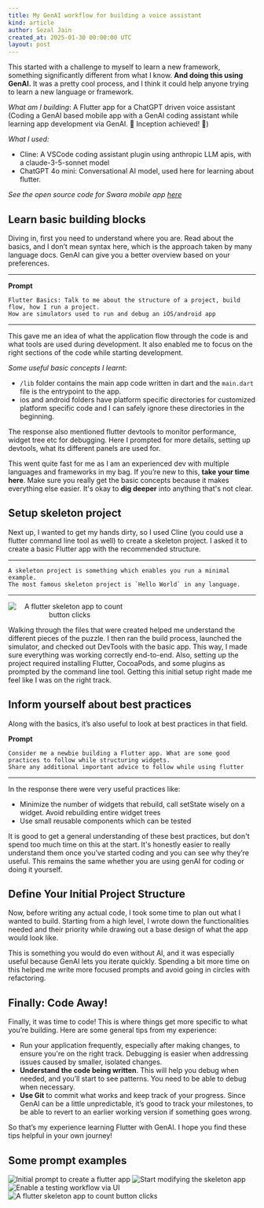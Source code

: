 ```yaml
---
title: My GenAI workflow for building a voice assistant
kind: article
author: Sezal Jain
created_at: 2025-01-30 00:00:00 UTC
layout: post
---
```

This started with a challenge to myself to learn a new framework, something significantly different from what I know. **And doing this using GenAI.** It was a pretty cool process, and I think it could help anyone trying to learn a new language or framework.

*What am I building*: A Flutter app for a ChatGPT driven voice assistant (Coding a GenAI based mobile app with a GenAI coding assistant while learning app development via GenAI. 🌟 Inception achieved! 🌟)

*What I used:*

* Cline: A VSCode coding assistant plugin using anthropic LLM apis, with a claude-3-5-sonnet model
* ChatGPT 4o mini: Conversational AI model, used here for learning about flutter.

*See the open source code for Swara mobile app [here](https://github.com/nilenso/swara-ai)*

## Learn basic building blocks

Diving in, first you need to understand where you are. Read about the basics, and I don’t mean syntax here, which is the approach taken by many language docs. GenAI can give you a better overview based on your preferences.

- - -

**Prompt**

```
Flutter Basics: Talk to me about the structure of a project, build flow, how I run a project. 
How are simulators used to run and debug an iOS/android app
```

- - -

This gave me an idea of what the application flow through the code is and what tools are used during development. It also enabled me to focus on the right sections of the code while starting development.

*Some useful basic concepts I learnt*: 

* `/lib` folder contains the main app code written in dart and  the `main.dart` file is the entrypoint to the app. 
* ios and android folders have platform specific directories for customized platform specific code and I can safely ignore these directories in the beginning.

The response also mentioned flutter devtools to monitor performance, widget tree etc for debugging. Here I prompted for more details, setting up devtools, what its different panels are used for.

This went quite fast for me as I am an experienced dev with multiple languages and frameworks in my bag. If you’re new to this, **take your time here**. Make sure you really get the basic concepts because it makes everything else easier. It's okay to **dig deeper** into anything that's not clear.

## Setup skeleton project

Next up, I wanted to get my hands dirty, so I used Cline (you could use a flutter command line tool as well) to create a skeleton project. I asked it to create a basic Flutter app with the recommended structure.

- - -

```
A skeleton project is something which enables you run a minimal example.
The most famous skeleton project is `Hello World` in any language. 
```

- - -

<img src="/images/blog/genai-workflow/flutter_skeleton_app.png" alt="A flutter skeleton app to count button clicks" class="bucket-image" style="margin: auto; text-align:center; max-width: 250px">

Walking through the files that were created helped me understand the different pieces of the puzzle. I then ran the build process, launched the simulator, and checked out DevTools with the basic app. This way, I made sure everything was working correctly end-to-end. Also, setting up the project required installing Flutter, CocoaPods, and some plugins as prompted by the command line tool. Getting this initial setup right made me feel like I was on the right track.

## Inform yourself about best practices

Along with the basics, it’s also useful to look at best practices in that field.

**Prompt**

```
Consider me a newbie building a Flutter app. What are some good practices to follow while structuring widgets. 
Share any additional important advice to follow while using flutter
```

- - -

In the response there were very useful practices like:

* Minimize the number of widgets that rebuild, call setState wisely on a widget. Avoid rebuilding entire widget trees
* Use small reusable components which can be tested

It is good to get a general understanding of these best practices, but don't spend too much time on this at the start. It's honestly easier to really understand them once you’ve started coding and you can see why they’re useful. This remains the same whether you are using genAI for coding or doing it yourself.

## Define Your Initial Project Structure

Now, before writing any actual code, I took some time to plan out what I wanted to build. Starting from a high level, I wrote down the functionalities needed and their priority while drawing out a base design of what the app would look like. 

This is something you would do even without AI, and it was especially useful because GenAI lets you iterate quickly. Spending a bit more time on this helped me write more focused prompts and avoid going in circles with refactoring.

## Finally: Code Away!

Finally, it was time to code! This is where things get more specific to what you’re building. Here are some general tips from my experience:

* Run your application frequently, especially after making changes, to ensure you're on the right track. Debugging is easier when addressing issues caused by smaller, isolated changes.
* **Understand the code being written**. This will help you debug when needed, and you’ll start to see patterns. You need to be able to debug when necessary.
* **Use Git** to commit what works and keep track of your progress. Since GenAI can be a little unpredictable, it’s good to track your milestones, to be able to revert to an earlier working version if something goes wrong.

So that’s my experience learning Flutter with GenAI. I hope you find these tips helpful in your own journey!

## Some prompt examples

<img src="/images/blog/genai-workflow/prompt1.png" alt="Initial prompt to create a flutter app" class="bucket-image" style="margin: auto; max-width: 500px">

<img src="/images/blog/genai-workflow/prompt2.png" alt="Start modifying the skeleton app" class="bucket-image" style="margin: auto; max-width: 500px">

<img src="/images/blog/genai-workflow/prompt3.png" alt="Enable a testing workflow via UI" class="bucket-image" style="margin: auto; max-width: 500px">

<img src="/images/blog/genai-workflow/debug_prompt.png" alt="A flutter skeleton app to count button clicks" class="bucket-image" style="margin: auto; max-width: 500px">
